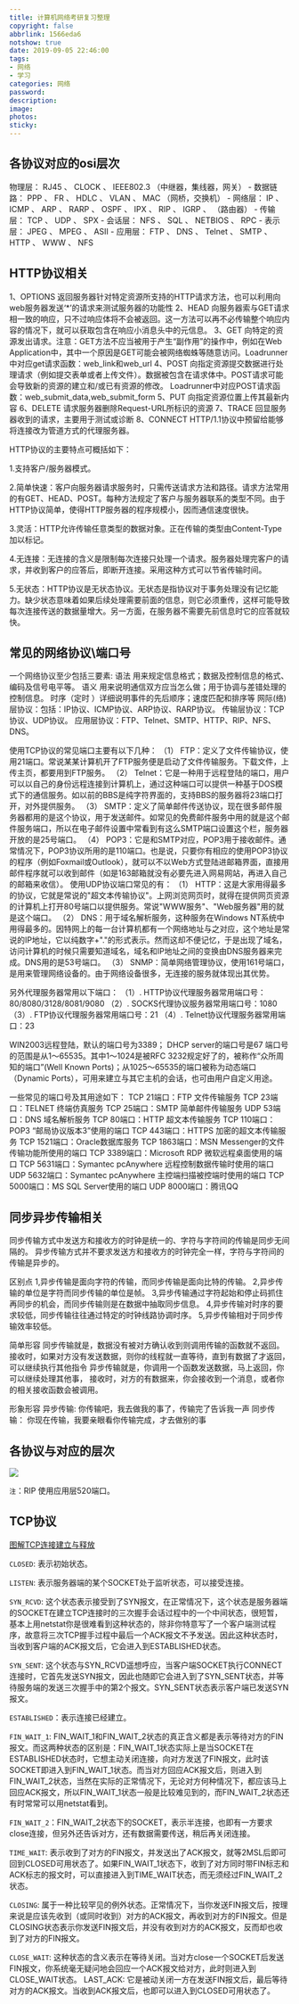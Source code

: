 ```yaml
---
title: 计算机网络考研复习整理
copyright: false
abbrlink: 1566eda6
notshow: true
date: 2019-09-05 22:46:00
tags:
- 网络
- 学习
categories: 网络
password:
description:
image:
photos:
sticky:
---
```


## 各协议对应的osi层次

物理层： RJ45 、 CLOCK 、 IEEE802.3 （中继器，集线器，网关） - 
数据链路： PPP 、 FR 、 HDLC 、 VLAN 、 MAC （网桥，交换机） - 
网络层： IP 、 ICMP 、 ARP 、 RARP 、 OSPF 、 IPX 、 RIP 、 IGRP 、 （路由器） - 
传输层： TCP 、 UDP 、 SPX - 
会话层： NFS 、 SQL 、 NETBIOS 、 RPC - 
表示层： JPEG 、 MPEG 、 ASII - 
应用层： FTP 、 DNS 、 Telnet 、 SMTP 、 HTTP 、 WWW 、 NFS

## HTTP协议相关

1、OPTIONS
返回服务器针对特定资源所支持的HTTP请求方法，也可以利用向web服务器发送‘*’的请求来测试服务器的功能性
2、HEAD
向服务器索与GET请求相一致的响应，只不过响应体将不会被返回。这一方法可以再不必传输整个响应内容的情况下，就可以获取包含在响应小消息头中的元信息。
3、GET
向特定的资源发出请求。注意：GET方法不应当被用于产生“副作用”的操作中，例如在Web Application中，其中一个原因是GET可能会被网络蜘蛛等随意访问。Loadrunner中对应get请求函数：web_link和web_url
4、POST
向指定资源提交数据进行处理请求（例如提交表单或者上传文件）。数据被包含在请求体中。POST请求可能会导致新的资源的建立和/或已有资源的修改。 Loadrunner中对应POST请求函数：web_submit_data,web_submit_form
5、PUT
向指定资源位置上传其最新内容
6、DELETE
请求服务器删除Request-URL所标识的资源
7、TRACE
回显服务器收到的请求，主要用于测试或诊断
8、CONNECT
HTTP/1.1协议中预留给能够将连接改为管道方式的代理服务器。

HTTP协议的主要特点可概括如下：

1.支持客户/服务器模式。

2.简单快速：客户向服务器请求服务时，只需传送请求方法和路径。请求方法常用的有GET、HEAD、POST。每种方法规定了客户与服务器联系的类型不同。由于HTTP协议简单，使得HTTP服务器的程序规模小，因而通信速度很快。

3.灵活：HTTP允许传输任意类型的数据对象。正在传输的类型由Content-Type加以标记。

4.无连接：无连接的含义是限制每次连接只处理一个请求。服务器处理完客户的请求，并收到客户的应答后，即断开连接。采用这种方式可以节省传输时间。

5.无状态：HTTP协议是无状态协议。无状态是指协议对于事务处理没有记忆能力。缺少状态意味着如果后续处理需要前面的信息，则它必须重传，这样可能导致每次连接传送的数据量增大。另一方面，在服务器不需要先前信息时它的应答就较快。

## 常见的网络协议\端口号

一个网络协议至少包括三要素:
语法 用来规定信息格式；数据及控制信息的格式、编码及信号电平等。
语义 用来说明通信双方应当怎么做；用于协调与差错处理的控制信息。
时序（定时 ）详细说明事件的先后顺序；速度匹配和排序等
网际(络)层协议：包括：IP协议、ICMP协议、ARP协议、RARP协议。
传输层协议：TCP协议、UDP协议。
应用层协议：FTP、Telnet、SMTP、HTTP、RIP、NFS、DNS。

使用TCP协议的常见端口主要有以下几种：
（1）
FTP：定义了文件传输协议，使用21端口。常说某某计算机开了FTP服务便是启动了文件传输服务。下载文件，上传主页，都要用到FTP服务。
（2）
Telnet：它是一种用于远程登陆的端口，用户可以以自己的身份远程连接到计算机上，通过这种端口可以提供一种基于DOS模式下的通信服务。如以前的BBS是纯字符界面的，支持BBS的服务器将23端口打开，对外提供服务。
（3）
SMTP：定义了简单邮件传送协议，现在很多邮件服务器都用的是这个协议，用于发送邮件。如常见的免费邮件服务中用的就是这个邮件服务端口，所以在电子邮件设置中常看到有这么SMTP端口设置这个栏，服务器开放的是25号端口。
（4）
POP3：它是和SMTP对应，POP3用于接收邮件。通常情况下，POP3协议所用的是110端口。也是说，只要你有相应的使用POP3协议的程序（例如Foxmail或Outlook），就可以不以Web方式登陆进邮箱界面，直接用邮件程序就可以收到邮件（如是163邮箱就没有必要先进入网易网站，再进入自己的邮箱来收信）。
使用UDP协议端口常见的有：
（1）
HTTP：这是大家用得最多的协议，它就是常说的"超文本传输协议"。上网浏览网页时，就得在提供网页资源的计算机上打开80号端口以提供服务。常说"WWW服务"、"Web服务器"用的就是这个端口。
（2）
DNS：用于域名解析服务，这种服务在Windows
NT系统中用得最多的。因特网上的每一台计算机都有一个网络地址与之对应，这个地址是常说的IP地址，它以纯数字+"."的形式表示。然而这却不便记忆，于是出现了域名，访问计算机的时候只需要知道域名，域名和IP地址之间的变换由DNS服务器来完成。DNS用的是53号端口。
（3）
SNMP：简单网络管理协议，使用161号端口，是用来管理网络设备的。由于网络设备很多，无连接的服务就体现出其优势。

另外代理服务器常用以下端口：
（1）. HTTP协议代理服务器常用端口号：80/8080/3128/8081/9080
（2）. SOCKS代理协议服务器常用端口号：1080
（3）. FTP协议代理服务器常用端口号：21
（4）. Telnet协议代理服务器常用端口：23

WIN2003远程登陆，默认的端口号为3389；
DHCP server的端口号是67
端口号的范围是从1～65535。其中1～1024是被RFC 3232规定好了的，被称作“众所周知的端口”(Well Known Ports)；从1025～65535的端口被称为动态端口（Dynamic Ports），可用来建立与其它主机的会话，也可由用户自定义用途。

一些常见的端口号及其用途如下：
TCP 21端口：FTP 文件传输服务
TCP 23端口：TELNET 终端仿真服务
TCP 25端口：SMTP 简单邮件传输服务
UDP 53端口：DNS 域名解析服务
TCP 80端口：HTTP 超文本传输服务
TCP 110端口：POP3 “邮局协议版本3”使用的端口
TCP 443端口：HTTPS 加密的超文本传输服务
TCP 1521端口：Oracle数据库服务
TCP 1863端口：MSN Messenger的文件传输功能所使用的端口
TCP 3389端口：Microsoft RDP 微软远程桌面使用的端口
TCP 5631端口：Symantec pcAnywhere 远程控制数据传输时使用的端口
UDP 5632端口：Symantec pcAnywhere 主控端扫描被控端时使用的端口
TCP 5000端口：MS SQL Server使用的端口
UDP 8000端口：腾讯QQ

## 同步异步传输相关

同步传输方式中发送方和接收方的时钟是统一的、字符与字符间的传输是同步无间隔的。
异步传输方式并不要求发送方和接收方的时钟完全一样，字符与字符间的传输是异步的。

区别点
1,异步传输是面向字符的传输，而同步传输是面向比特的传输。
2,异步传输的单位是字符而同步传输的单位是帧。
3,异步传输通过字符起始和停止码抓住再同步的机会，而同步传输则是在数据中抽取同步信息。
4,异步传输对时序的要求较低，同步传输往往通过特定的时钟线路协调时序。
5,异步传输相对于同步传输效率较低。

简单形容
同步传输就是，数据没有被对方确认收到则调用传输的函数就不返回。
接收时，如果对方没有发送数据，则你的线程就一直等待，直到有数据了才返回，可以继续执行其他指令
异步传输就是，你调用一个函数发送数据，马上返回，你可以继续处理其他事，
接收时，对方的有数据来，你会接收到一个消息，或者你的相关接收函数会被调用。

形象形容
异步传输: 你传输吧，我去做我的事了，传输完了告诉我一声
同步传输： 你现在传输，我要亲眼看你传输完成，才去做别的事

## 各协议与对应的层次

![](https://data.singlelovely.cn/images/20190909234526.png)

`注`：RIP  使用应用层520端口。

## TCP协议

[图解TCP连接建立与释放](https://blog.csdn.net/oyhy_/article/details/70201855)

`CLOSED`: 表示初始状态。

`LISTEN`: 表示服务器端的某个SOCKET处于监听状态，可以接受连接。

`SYN_RCVD`: 这个状态表示接受到了SYN报文，在正常情况下，这个状态是服务器端的SOCKET在建立TCP连接时的三次握手会话过程中的一个中间状态，很短暂，基本上用netstat你是很难看到这种状态的，除非你特意写了一个客户端测试程序，故意将三次TCP握手过程中最后一个ACK报文不予发送。因此这种状态时，当收到客户端的ACK报文后，它会进入到ESTABLISHED状态。

`SYN_SENT`: 这个状态与SYN_RCVD遥想呼应，当客户端SOCKET执行CONNECT连接时，它首先发送SYN报文，因此也随即它会进入到了SYN_SENT状态，并等待服务端的发送三次握手中的第2个报文。SYN_SENT状态表示客户端已发送SYN报文。

`ESTABLISHED`：表示连接已经建立。

`FIN_WAIT_1`: FIN_WAIT_1和FIN_WAIT_2状态的真正含义都是表示等待对方的FIN报文。而这两种状态的区别是：FIN_WAIT_1状态实际上是当SOCKET在ESTABLISHED状态时，它想主动关闭连接，向对方发送了FIN报文，此时该SOCKET即进入到FIN_WAIT_1状态。而当对方回应ACK报文后，则进入到FIN_WAIT_2状态，当然在实际的正常情况下，无论对方何种情况下，都应该马上回应ACK报文，所以FIN_WAIT_1状态一般是比较难见到的，而FIN_WAIT_2状态还有时常常可以用netstat看到。

`FIN_WAIT_2`：FIN_WAIT_2状态下的SOCKET，表示半连接，也即有一方要求close连接，但另外还告诉对方，还有数据需要传送，稍后再关闭连接。

`TIME_WAIT`: 表示收到了对方的FIN报文，并发送出了ACK报文，就等2MSL后即可回到CLOSED可用状态了。如果FIN_WAIT_1状态下，收到了对方同时带FIN标志和ACK标志的报文时，可以直接进入到TIME_WAIT状态，而无须经过FIN_WAIT_2状态。

`CLOSING`: 属于一种比较罕见的例外状态。正常情况下，当你发送FIN报文后，按理来说是应该先收到（或同时收到）对方的ACK报文，再收到对方的FIN报文。但是CLOSING状态表示你发送FIN报文后，并没有收到对方的ACK报文，反而却也收到了对方的FIN报文。

`CLOSE_WAIT`: 这种状态的含义表示在等待关闭。当对方close一个SOCKET后发送FIN报文，你系统毫无疑问地会回应一个ACK报文给对方，此时则进入到CLOSE_WAIT状态。
LAST_ACK: 它是被动关闭一方在发送FIN报文后，最后等待对方的ACK报文。当收到ACK报文后，也即可以进入到CLOSED可用状态了。
